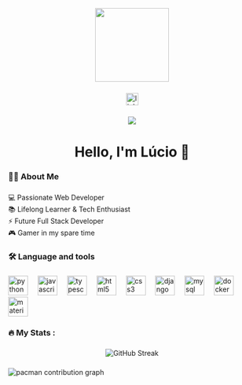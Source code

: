 <div align="center">
  <img height="150" src="https://media4.giphy.com/media/v1.Y2lkPTc5MGI3NjExdm1mM2toYzg4bXFxc2xycXc3aWVzanR5bnZycnkwajVnbWV5ZWM1YyZlcD12MV9pbnRlcm5hbF9naWZfYnlfaWQmY3Q9Zw/KWgiS0CEMs3iUc1Ldl/giphy.gif"  />
</div>

###

<div align="center">
  <a href="https://www.linkedin.com/in/l%C3%BAcio-henrique-reif-911386247/" target="_blank">
    <img src="https://img.shields.io/static/v1?message=LinkedIn&logo=linkedin&label=&color=0077B5&logoColor=white&labelColor=&style=for-the-badge" height="25" alt="linkedin logo"  />
  </a>
</div>

###

<div align="center">
  <img src="https://visitor-badge.laobi.icu/badge?page_id=luciohr3if.luciohr3if&left_text=Visitors"  />
</div>

###

<h1 align="center">Hello, I'm Lúcio 👋</h1>

###

<h3 align="left">👩‍💻  About Me</h3>

###

<p align="left">💻 Passionate Web Developer  <br>📚 Lifelong Learner & Tech Enthusiast  <br>⚡ Future Full Stack Developer  <br>🎮 Gamer in my spare time</p>

###

<h3 align="left">🛠 Language and tools</h3>

###

<div align="left">
  <img src="https://cdn.jsdelivr.net/gh/devicons/devicon/icons/python/python-original.svg" height="40" alt="python logo"  />
  <img width="12" />
  <img src="https://cdn.jsdelivr.net/gh/devicons/devicon/icons/javascript/javascript-original.svg" height="40" alt="javascript logo"  />
  <img width="12" />
  <img src="https://cdn.jsdelivr.net/gh/devicons/devicon/icons/typescript/typescript-original.svg" height="40" alt="typescript logo"  />
  <img width="12" />
  <img src="https://cdn.jsdelivr.net/gh/devicons/devicon/icons/html5/html5-original.svg" height="40" alt="html5 logo"  />
  <img width="12" />
  <img src="https://cdn.jsdelivr.net/gh/devicons/devicon/icons/css3/css3-original.svg" height="40" alt="css3 logo"  />
  <img width="12" />
  <img src="https://cdn.jsdelivr.net/gh/devicons/devicon/icons/django/django-plain.svg" height="40" alt="django logo"  />
  <img width="12" />
  <img src="https://cdn.jsdelivr.net/gh/devicons/devicon/icons/mysql/mysql-original.svg" height="40" alt="mysql logo"  />
  <img width="12" />
  <img src="https://cdn.jsdelivr.net/gh/devicons/devicon/icons/docker/docker-plain-wordmark.svg" height="40" alt="docker logo"  />
  <img width="12" />
  <img src="https://cdn.jsdelivr.net/gh/devicons/devicon/icons/materialui/materialui-original.svg" height="40" alt="materialui logo"  />
</div>

###

<h3 align="left">🔥   My Stats :</h3>

###

<p align="center">
  <img src="https://streak-stats.demolab.com?user=luciohr3if&theme=github-dark&hide_border=false&border_radius=10&date_format=j%20M%5B%20Y%5D" alt="GitHub Streak" />
</p>


###

<picture>
  <source media="(prefers-color-scheme: dark)" srcset="https://raw.githubusercontent.com/luciohr3if/luciohr3if/output/pacman-contribution-graph-dark.svg">
  <source media="(prefers-color-scheme: light)" srcset="https://raw.githubusercontent.com/luciohr3if/luciohr3if/output/pacman-contribution-graph.svg">
  <img alt="pacman contribution graph" src="https://raw.githubusercontent.com/luciohr3if/luciohr3if/output/pacman-contribution-graph.svg">
</picture>

###
